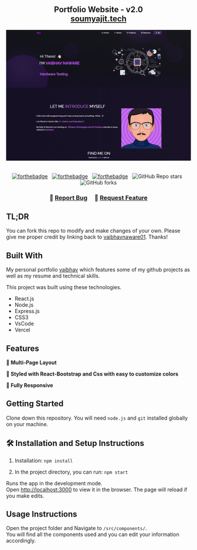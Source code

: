 <h2 align="center">
  Portfolio Website - v2.0<br/>
  <a href="https://vaibhavnaware01.github.io/Portfolio/" target="_blank">soumyajit.tech</a>
</h2>
<div align="center">
  <img alt="Demo" src="./Images/readme-img1.png" />
</div>

<br/>

<center>

[![forthebadge](https://forthebadge.com/images/badges/built-with-love.svg)](https://forthebadge.com) &nbsp;
[![forthebadge](https://forthebadge.com/images/badges/made-with-javascript.svg)](https://forthebadge.com) &nbsp;
[![forthebadge](https://forthebadge.com/images/badges/open-source.svg)](https://forthebadge.com) &nbsp;
![GitHub Repo stars](https://img.shields.io/github/stars/vaibhavnaware01/Portfolio?color=red&logo=github&style=for-the-badge) &nbsp;
![GitHub forks](https://img.shields.io/github/forks/vaibhavnaware01/Portfolio?color=red&logo=github&style=for-the-badge)

</center>

<h3 align="center">
    🔹
    <a href="https://github.com/vaibhavnaware01/Portfolio/issues">Report Bug</a> &nbsp; &nbsp;
    🔹
    <a href="https://github.com/vaibhavnaware01/Portfolio/issues">Request Feature</a>
</h3>

## TL;DR

You can fork this repo to modify and make changes of your own. Please give me proper credit by linking back to [vaibhavnaware01](https://github.com/vaibhavnaware01/Portfolio). Thanks!

## Built With

My personal portfolio <a href="https://vaibhavnaware01.github.io/Portfolio/" target="_blank">vaibhav</a> which features some of my github projects as well as my resume and technical skills.<br/>

This project was built using these technologies.

- React.js
- Node.js
- Express.js
- CSS3
- VsCode
- Vercel

## Features

**📖 Multi-Page Layout**

**🎨 Styled with React-Bootstrap and Css with easy to customize colors**

**📱 Fully Responsive**

## Getting Started

Clone down this repository. You will need `node.js` and `git` installed globally on your machine.

## 🛠 Installation and Setup Instructions

1. Installation: `npm install`

2. In the project directory, you can run: `npm start`

Runs the app in the development mode.\
Open [http://localhost:3000](http://localhost:3000) to view it in the browser.
The page will reload if you make edits.

## Usage Instructions

Open the project folder and Navigate to `/src/components/`. <br/>
You will find all the components used and you can edit your information accordingly.
